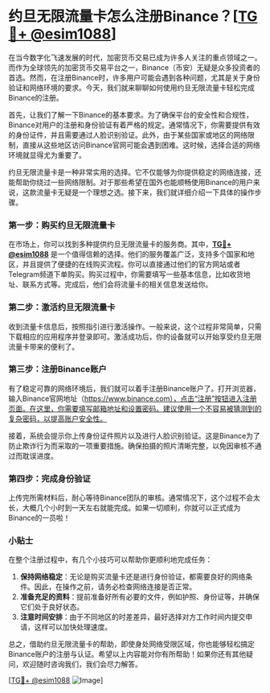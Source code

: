 # 约旦无限流量卡怎么注册Binance？[[TG💪+ @esim1088](https://t.me/s/esim1088)]

在当今数字化飞速发展的时代，加密货币交易已成为许多人关注的重点领域之一。而作为全球领先的加密货币交易平台之一，Binance（币安）无疑是众多投资者的首选。然而，在注册Binance时，许多用户可能会遇到各种问题，尤其是关于身份验证和网络环境的要求。今天，我们就来聊聊如何使用约旦无限流量卡轻松完成Binance的注册。

首先，让我们了解一下Binance的基本要求。为了确保平台的安全性和合规性，Binance对用户的注册和身份验证有着严格的规定。通常情况下，你需要提供有效的身份证件，并且需要通过人脸识别验证。此外，由于某些国家或地区的网络限制，直接从这些地区访问Binance官网可能会遇到困难。这时候，选择合适的网络环境就显得尤为重要了。

约旦无限流量卡是一种非常实用的选择。它不仅能够为你提供稳定的网络连接，还能帮助你绕过一些网络限制。对于那些希望在国外也能顺畅使用Binance的用户来说，这款流量卡无疑是一个理想之选。接下来，我们就详细介绍一下具体的操作步骤。

### 第一步：购买约旦无限流量卡

在市场上，你可以找到多种提供约旦无限流量卡的服务商。其中，**[TG💪+ @esim1088](https://t.me/s/esim1088)** 是一个值得信赖的选择。他们的服务覆盖广泛，支持多个国家和地区，并且提供了便捷的在线购买流程。你可以直接通过他们的官方网站或者Telegram频道下单购买。购买过程中，你需要填写一些基本信息，比如收货地址、联系方式等。完成后，他们会将流量卡的相关信息发送给你。

### 第二步：激活约旦无限流量卡

收到流量卡信息后，按照指引进行激活操作。一般来说，这个过程非常简单，只需下载相应的应用程序并登录即可。激活成功后，你的设备就可以开始享受约旦无限流量卡带来的便利了。

### 第三步：注册Binance账户

有了稳定可靠的网络环境后，我们就可以着手注册Binance账户了。打开浏览器，输入Binance官网地址（https://www.binance.com），点击“注册”按钮进入注册页面。在这里，你需要填写邮箱地址和设置密码。建议使用一个不容易被猜测到的复杂密码，以提高账户安全性。

接着，系统会提示你上传身份证件照片以及进行人脸识别验证。这是Binance为了防止欺诈行为而采取的一项重要措施。确保拍摄的照片清晰完整，以免因审核不通过而耽误进度。

### 第四步：完成身份验证

上传完所需材料后，耐心等待Binance团队的审核。通常情况下，这个过程不会太长，大概几个小时到一天左右就能完成。如果一切顺利，你就可以正式成为Binance的一员啦！

### 小贴士

在整个注册过程中，有几个小技巧可以帮助你更顺利地完成任务：

1. **保持网络稳定**：无论是购买流量卡还是进行身份验证，都需要良好的网络条件。因此，在操作之前，请务必检查网络连接是否正常。
2. **准备充足的资料**：提前准备好所有必要的文件，例如护照、身份证等，并确保它们处于良好状态。
3. **注意时间安排**：由于不同地区的时差差异，最好选择对方工作时间内提交申请，这样可以加快处理速度。

总之，借助约旦无限流量卡的帮助，即使身处网络受限区域，你也能够轻松搞定Binance账户的注册与认证。希望以上内容能对你有所帮助！如果你还有其他疑问，欢迎随时咨询我们，我们会尽力解答。

[[TG💪+ @esim1088](https://t.me/s/esim1088) ![Image](https://i.postimg.cc/4NQfJmqS/Snipaste-2025-05-13-00-14-12.png)]